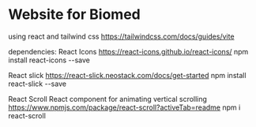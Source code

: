 # Website for Biomed

using react and tailwind css
https://tailwindcss.com/docs/guides/vite

dependencies:
React Icons
https://react-icons.github.io/react-icons/
npm install react-icons --save

React slick
https://react-slick.neostack.com/docs/get-started
npm install react-slick --save

React Scroll
React component for animating vertical scrolling
https://www.npmjs.com/package/react-scroll?activeTab=readme
npm i react-scroll